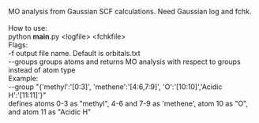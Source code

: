 MO analysis from Gaussian SCF calculations. Need Gaussian log and fchk.\
\
How to use:\
python __main__.py \<logfile\> \<fchkfile\>
\
Flags:\
-f output file name. Default is orbitals.txt\
--groups groups atoms and returns MO analysis with respect to groups instead of atom type\
Example: \
--group "{'methyl':'[0:3]', 'methene':'[4:6,7:9]', 'O':'[10:10]','Acidic H':'[11:11]'}"\
defines atoms 0-3 as "methyl", 4-6 and 7-9 as 'methene', atom 10 as "O", and atom 11 as "Acidic H"
